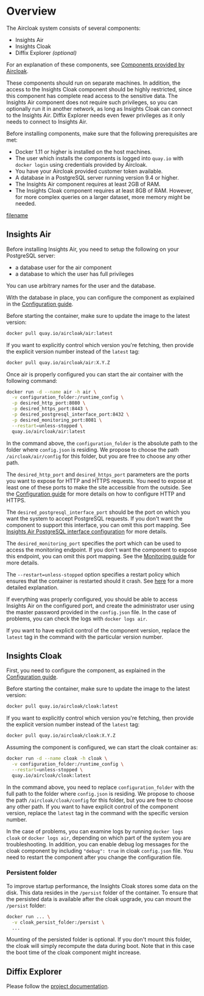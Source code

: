 # Overview

The Aircloak system consists of several components:

- Insights Air
- Insights Cloak
- Diffix Explorer _(optional)_

For an explanation of these components, see [Components provided by Aircloak](/components.md#components-provided-by-aircloak).

These components should run on separate machines. In addition, the access to the Insights Cloak component should be highly restricted, since this component has complete read access to the sensitive data. The Insights Air component does not require such privileges, so you can optionally run it in another network, as long as Insights Cloak can connect to the Insights Air.
Diffix Explorer needs even fewer privileges as it only needs to connect to Insights Air.

Before installing components, make sure that the following prerequisites are met:

- Docker 1.11 or higher is installed on the host machines.
- The user which installs the components is logged into `quay.io` with `docker login` using credentials provided by Aircloak.
- You have your Aircloak provided customer token available.
- A database in a PostgreSQL server running version 9.4 or higher.
- The Insights Air component requires at least 2GB of RAM.
- The Insights Cloak component requires at least 8GB of RAM. However, for more complex queries on a larger dataset, more memory might be needed.

[filename](../_important-notice.md ":include")

## Insights Air

Before installing Insights Air, you need to setup the following on your PostgreSQL server:

- a database user for the air component
- a database to which the user has full privileges

You can use arbitrary names for the user and the database.

With the database in place, you can configure the component as explained in the [Configuration guide](/ops/configuration.md#insights-air-configuration).

Before starting the container, make sure to update the image to the latest version:

```sh
docker pull quay.io/aircloak/air:latest
```

If you want to explicitly control which version you're fetching, then provide the explicit version number instead of the `latest` tag:

```sh
docker pull quay.io/aircloak/air:X.Y.Z
```

Once air is properly configured you can start the air container with the following command:

```sh
docker run -d --name air -h air \
  -v configuration_folder:/runtime_config \
  -p desired_http_port:8080 \
  -p desired_https_port:8443 \
  -p desired_postgresql_interface_port:8432 \
  -p desired_monitoring_port:8081 \
  --restart=unless-stopped \
  quay.io/aircloak/air:latest
```

In the command above, the `configuration_folder` is the absolute path to the folder where `config.json` is residing. We propose to choose the path `/aircloak/air/config` for this folder, but you are free to choose any other path.

The `desired_http_port` and `desired_https_port` parameters are the ports you want to expose for HTTP and HTTPS requests. You need to expose at least one of these ports to make the site accessible from the outside. See the [Configuration guide](/ops/configuration.md#web-site-configuration) for more details on how to configure HTTP and HTTPS.

The `desired_postgresql_interface_port` should be the port on which you want the system to accept PostgreSQL requests. If you don't want the component to support this interface, you can omit this port mapping. See [Insights Air PostgreSQL interface configuration](/ops/configuration.md#insights-air-postgresql-interface-configuration) for more details.

The `desired_monitoring_port` specifies the port which can be used to access the monitoring endpoint. If you don't want the component to expose this endpoint, you can omit this port mapping. See the [Monitoring guide](/ops/monitoring.md) for more details.

The `--restart=unless-stopped` option specifies a restart policy which ensures that the container is restarted should it crash. See [here](https://docs.docker.com/engine/reference/run/#restart-policies-restart) for a more detailed explanation.

If everything was properly configured, you should be able to access Insights Air on the configured port, and create the administrator user using the master password provided in the `config.json` file. In the case of problems, you can check the logs with `docker logs air`.

If you want to have explicit control of the component version, replace the `latest` tag in the command with the particular version number.

## Insights Cloak

First, you need to configure the component, as explained in the [Configuration guide](/ops/configuration.md#insights-cloak-configuration).

Before starting the container, make sure to update the image to the latest version:

```sh
docker pull quay.io/aircloak/cloak:latest
```

If you want to explicitly control which version you're fetching, then provide the explicit version number instead of the `latest` tag:

```sh
docker pull quay.io/aircloak/cloak:X.Y.Z
```

Assuming the component is configured, we can start the cloak container as:

```sh
docker run -d --name cloak -h cloak \
  -v configuration_folder:/runtime_config \
  --restart=unless-stopped \
  quay.io/aircloak/cloak:latest
```

In the command above, you need to replace `configuration_folder` with the full path to the folder where `config.json` is residing. We propose to choose the path `/aircloak/cloak/config` for this folder, but you are free to choose any other path. If you want to have explicit control of the component version, replace the `latest` tag in the command with the specific version number.

In the case of problems, you can examine logs by running `docker logs cloak` or `docker logs air`, depending on which part of the system you are troubleshooting. In addition, you can enable debug log messages for the cloak component by including `"debug": true` in cloak `config.json` file. You need to restart the component after you change the configuration file.

### Persistent folder

To improve startup performance, the Insights Cloak stores some data on the disk. This data resides in the `/persist` folder of the container. To ensure that the persisted data is available after the cloak upgrade, you can mount the `/persist` folder:

```sh
docker run ... \
  -v cloak_persist_folder:/persist \
  ...
```

Mounting of the persisted folder is optional. If you don't mount this folder, the cloak will simply recompute the data during boot. Note that in this case the boot time of the cloak component might increase.

## Diffix Explorer

Please follow the [project documentation](https://github.com/diffix/explorer#getting-started).
